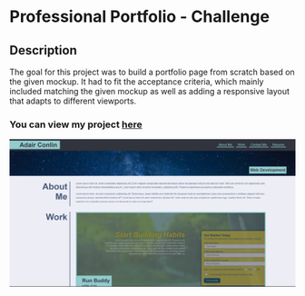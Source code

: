 # Professional Portfolio - Challenge
## Description
The goal for this project was to build a portfolio page from scratch based on the given mockup. It had to fit the acceptance criteria, which mainly included matching the given mockup as well as adding a responsive layout that adapts to different viewports. 

### You can view my project [here](https://adairconlin.art/professional-portfolio/)

![Professional-Portfolio](assets/images/website-preview.PNG)